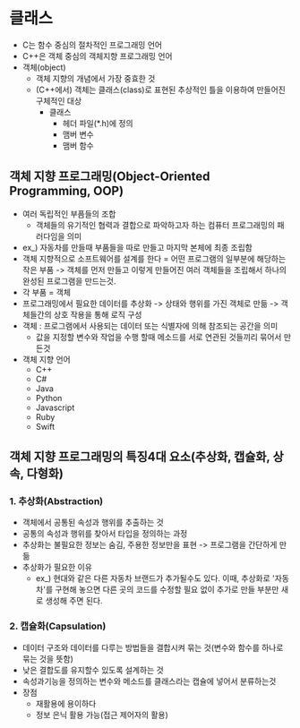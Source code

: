# 클래스
- C는 함수 중심의 절차적인 프로그래밍 언어
- C++은 객체 중심의 객체지향 프로그래밍 언어
- 객체(object) 
	- 객체 지향의 개념에서 가장 중효한 것
	- (C++에서) 객체는 클래스(class)로 표현된 추상적인 틀을  이용하여 만들어진 구체적인 대상
		- 클래스
			- 헤더 파일(\*.h)에 정의 
			- 맴버 변수
			- 맴버 함수

## 객체 지향 프로그래밍(Object-Oriented Programming, OOP)
- 여러 독립적인 부픔들의 조합
	- 객체들의 유기적인 협력과 결합으로 파악하고자 하는 컴퓨터 프로그래밍의 패러다임을 의미
- ex_) 자동차를 만들때  부품들을 따로 만들고 마지막 본체에 최종 조립함
- 객체 지향적으로 소프트웨어를 설계를 한다 = 어떤 프로그램의 일부분에 해당하는 작은 부품
	-> 객체를 먼저 만들고 이렇게 만들어진 여러 객체들을 조립해서 하나의 완성된 프로그램을 만드는것.
- 각 부품 = 객체
- 프로그래밍에서 필요한 데이터를 추상화 
	  -> 상태와 행위를 가진 객체로 만듦 
	  -> 객체들간의 상호 작용을 통해 로직 구성
- 객체 : 프로그램에서 사용되는 데이터 또는 식별자에 의해 참조되는 공간을 의미
	- 값을 지정할 변수와 작업을 수행 할때 메소드를 서로 연관된 것들끼리 묶어서 만든것
- 객체 지향 언어
	- C++
	- C#
	- Java
	- Python
	- Javascript
	- Ruby
	- Swift

## 객체 지향 프로그래밍의 특징4대 요소(추상화, 캡슐화, 상속, 다형화)
### 1. 추상화(Abstraction)
- 객체에서 공통된 속성과 행위를 추출하는 것
- 공통의 속성과 행위를 찾아서 타입을 정의하는 과정
- 추상화는 불필요한 정보는 숨김, 주용한 정보만을 표현 -> 프로그램을 간단하게 만듦
- 추상화가 필요한 이유
	- ex_) 현대와 같은 다른 자동차 브랜드가 추가될수도 있다.
	  이때, 추상화로 '자동차'를 구현해 놓으면 다른 곳의 코드를 수정할 필요 없이 추가로 만들 부분만 새로 생성해 주면 된다.

### 2. 캡슐화(Capsulation)
- 데이터 구조와 데이터를 다루는 방법들을 결합시켜 묶는 것(변수와 함수를 하나로 묶는 것을 뜻함)
- 낮은 결합도를 유지할수 있도록 설계하는 것
- 속성과기능을 정의하는 변수와 메소드를 클래스라는 캡슐에 넣어서 분류하는것
- 장점
	- 재활용에 용이하다
	- 정보 은닉 활용 가능(접근 제어자의 활용)

